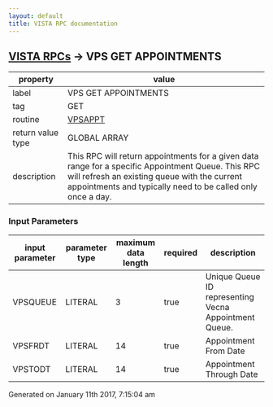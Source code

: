 ```yaml
---
layout: default
title: VISTA RPC documentation
---
```




## [VISTA RPCs](TableOfContent.md) &#8594; VPS GET APPOINTMENTS 

 property | value 
--- | --- 
 label | VPS GET APPOINTMENTS
 tag | GET
 routine | [VPSAPPT](http://code.osehra.org/dox/Routine_VPSAPPT_source.html)
 return value type | GLOBAL ARRAY
 description | This RPC will return appointments for a given data range for a specific Appointment Queue. This RPC will refresh an existing queue with the current appointments and typically need to be called only once a day.

### Input Parameters

| input parameter | parameter type | maximum data length | required | description | 
| --- | --- | --- | --- | --- | 
| VPSQUEUE | LITERAL | 3 | true | Unique Queue ID representing Vecna Appointment Queue. | 
| VPSFRDT | LITERAL | 14 | true | Appointment From Date | 
| VPSTODT | LITERAL | 14 | true | Appointment Through Date | 




 Generated on January 11th 2017, 7:15:04 am